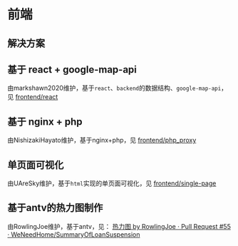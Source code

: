 # 前端

## 解决方案

## 基于 react + google-map-api

由markshawn2020维护，基于`react`、`backend`的数据结构、`google-map-api`，见 [frontend/react](./react)

## 基于 nginx + php

由NishizakiHayato维护，基于nginx+php，见 [frontend/php_proxy](./php_proxy)

## 单页面可视化

由UAreSky维护，基于`html`实现的单页面可视化，见 [frontend/single-page](./single-page)

## 基于antv的热力图制作

由RowlingJoe维护，基于antv，见： [热力图 by RowlingJoe · Pull Request #55 · WeNeedHome/SummaryOfLoanSuspension](https://github.com/WeNeedHome/SummaryOfLoanSuspension/pull/55)